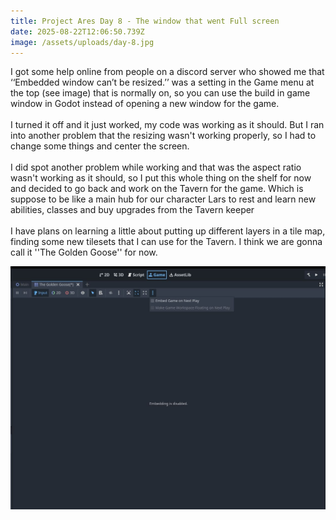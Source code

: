 ```yaml
---
title: Project Ares Day 8 - The window that went Full screen
date: 2025-08-22T12:06:50.739Z
image: /assets/uploads/day-8.jpg
---
```

I﻿ got some help online from people on a discord server who showed me that ‘‘Embedded window can’t be resized.’’ was a setting in the Game menu at the top (see image) that is normally on, so you can use the build in game window in Godot instead of opening a new window for the game. \
\
I﻿ turned it off and it just worked, my code was working as it should. But I ran into another problem that the resizing wasn't working properly, so I had to change some things and center the screen.\
\
I﻿ did spot another problem while working and that was the aspect ratio wasn't working as it should, so I put this whole thing on the shelf for now and decided to go back and work on the Tavern for the game. Which is suppose to be like a main hub for our character Lars to rest and learn new abilities, classes and buy upgrades from the Tavern keeper\
\
I﻿ have plans on learning a little about putting up different layers in a tile map, finding some new tilesets that I can use for the Tavern. I think we are gonna call it ''The Golden Goose'' for now.

![](/assets/uploads/day-8.jpg)